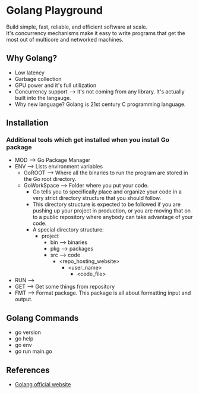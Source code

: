 # Golang Playground

Build simple, fast, reliable, and efficient software at scale.  
It's concurrency mechanisms make it easy to write programs that get the most out of multicore and networked machines.

## Why Golang?

- Low latency
- Garbage collection
- GPU power and it's full utilization
- Concurrency support --> it's not coming from any library. It's actually built into the langauge.
- Why new language? Golang is 21st century C programming language.

## Installation

### Additional tools which get installed when you install Go package

- MOD --> Go Package Manager
- ENV --> Lists environment variables
  - GoROOT --> Where all the binaries to run the program are stored in the Go root directory.
  - GoWorkSpace --> Folder where you put your code.
    - Go tells you to specifically place and organize your code in a very strict directory structure that you should follow.
    - This directory structure is expected to be followed if you are pushing up your project in production, or you are moving that on to a public repository where anybody can take advantage of your code.
    - A special directory structure:
      - project
        - bin --> binaries
        - pkg --> packages
        - src --> code
          - <repo_hosting_website>
            - <user_name>
              - <code_file>
- RUN -->
- GET --> Get some things from repository
- FMT --> Format package. This package is all about formatting input and output.

## Golang Commands

- go version
- go help
- go env
- go run main.go

## References

- [Golang official website](https://go.dev/)
